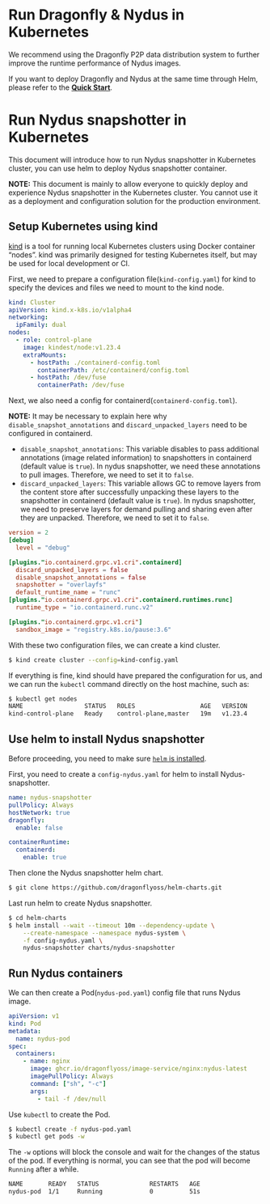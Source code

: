 # Run Dragonfly & Nydus in Kubernetes

We recommend using the Dragonfly P2P data distribution system to further improve the runtime performance of Nydus images.

If you want to deploy Dragonfly and Nydus at the same time through Helm, please refer to the **[Quick Start](https://github.com/dragonflyoss/helm-charts/blob/main/INSTALL.md)**.

# Run Nydus snapshotter in Kubernetes

This document will introduce how to run Nydus snapshotter in Kubernetes cluster, you can use helm to deploy Nydus snapshotter container.

**NOTE:** This document is mainly to allow everyone to quickly deploy and experience Nydus snapshotter in the Kubernetes cluster. You cannot use it as a deployment and configuration solution for the production environment.

## Setup Kubernetes using kind

[kind](https://kind.sigs.k8s.io/) is a tool for running local Kubernetes clusters using Docker container “nodes”.
kind was primarily designed for testing Kubernetes itself, but may be used for local development or CI.

First, we need to prepare a configuration file(`kind-config.yaml`) for kind to specify the devices and files we need to mount to the kind node.

```yaml
kind: Cluster
apiVersion: kind.x-k8s.io/v1alpha4
networking:
  ipFamily: dual
nodes:
  - role: control-plane
    image: kindest/node:v1.23.4
    extraMounts:
      - hostPath: ./containerd-config.toml
        containerPath: /etc/containerd/config.toml
      - hostPath: /dev/fuse
        containerPath: /dev/fuse
```

Next, we also need a config for containerd(`containerd-config.toml`).

**NOTE:** It may be necessary to explain here why `disable_snapshot_annotations` and `discard_unpacked_layers` need to be configured in containerd.
- `disable_snapshot_annotations`: This variable disables to pass additional annotations (image related information) to snapshotters in containerd (default value is `true`). In nydus snapshotter, we need these annotations to pull images. Therefore, we need to set it to `false`.
- `discard_unpacked_layers`: This variable allows GC to remove layers from the content store after successfully unpacking these layers to the snapshotter in containerd (default value is `true`). In nydus snapshotter, we need to preserve layers for demand pulling and sharing even after they are unpacked. Therefore, we need to set it to `false`.

```toml
version = 2
[debug]
  level = "debug"

[plugins."io.containerd.grpc.v1.cri".containerd]
  discard_unpacked_layers = false
  disable_snapshot_annotations = false
  snapshotter = "overlayfs"
  default_runtime_name = "runc"
[plugins."io.containerd.grpc.v1.cri".containerd.runtimes.runc]
  runtime_type = "io.containerd.runc.v2"

[plugins."io.containerd.grpc.v1.cri"]
  sandbox_image = "registry.k8s.io/pause:3.6"
```

With these two configuration files, we can create a kind cluster.

```bash
$ kind create cluster --config=kind-config.yaml
```

If everything is fine, kind should have prepared the configuration for us, and we can run the `kubectl` command directly on the host machine, such as:

```bash
$ kubectl get nodes
NAME                 STATUS   ROLES                  AGE   VERSION
kind-control-plane   Ready    control-plane,master   19m   v1.23.4
```

## Use helm to install Nydus snapshotter

Before proceeding, you need to make sure [`helm` is installed](https://helm.sh/docs/intro/quickstart/#install-helm).

First, you need to create a `config-nydus.yaml` for helm to install Nydus-snapshotter.

```yaml
name: nydus-snapshotter
pullPolicy: Always
hostNetwork: true
dragonfly:
  enable: false

containerRuntime:
  containerd:
    enable: true
```

Then clone the Nydus snapshotter helm chart.

```bash
$ git clone https://github.com/dragonflyoss/helm-charts.git
```

Last run helm to create Nydus snapshotter.

```bash
$ cd helm-charts
$ helm install --wait --timeout 10m --dependency-update \
    --create-namespace --namespace nydus-system \
    -f config-nydus.yaml \
    nydus-snapshotter charts/nydus-snapshotter
```

## Run Nydus containers

We can then create a Pod(`nydus-pod.yaml`) config file that runs Nydus image.

```yaml
apiVersion: v1
kind: Pod
metadata:
  name: nydus-pod
spec:
  containers:
    - name: nginx
      image: ghcr.io/dragonflyoss/image-service/nginx:nydus-latest
      imagePullPolicy: Always
      command: ["sh", "-c"]
      args:
        - tail -f /dev/null
```

Use `kubectl` to create the Pod.

```bash
$ kubectl create -f nydus-pod.yaml
$ kubectl get pods -w
```

The `-w` options will block the console and wait for the changes of the status of the pod. If everything is normal, you can see that the pod will become `Running` after a while.

```bash
NAME       READY   STATUS              RESTARTS   AGE
nydus-pod  1/1     Running             0          51s
```
